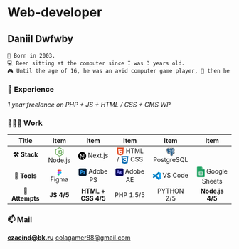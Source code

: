 # Web-developer
## Daniil Dwfwby
```txt
👶 Born in 2003.
💻 Been sitting at the computer since I was 3 years old.
🎮 Until the age of 16, he was an avid computer game player, 📕 then he began to study programming languages.
```

### 🧠 Experience
*1 year freelance on PHP + JS + HTML / CSS + CMS WP*

### 👩🏻‍💻 Work
| Title | Item | Item | Item | Item | Item |
| :---: | :---: | :---: | :---: | :---: | :---: |
| **🛠️ Stack** | <img valign="middle" src="https://github.com/dwfwby/dwfwby/blob/main/node-js-icon-1817x2048-g8tzf91e.png" width="18"> Node.js | <img valign="middle" src="https://github.com/dwfwby/dwfwby/blob/main/nextjs-icon-2048x2048-x6n5t31i.png" width="18"> Next.js | <img valign="middle" src="https://github.com/dwfwby/dwfwby/blob/main/1175208.webp" width="18"> HTML / <img valign="middle" src="https://github.com/dwfwby/dwfwby/blob/main/free-css3-logo-icon-download-in-svg-png-gif-file-formats--css-programming-langugae-language-pack-logos-icons-1175237.webp" width="18"> CSS | <img valign="middle" src="https://github.com/dwfwby/dwfwby/blob/main/Postgresql_elephant.svg.png" width="18"> PostgreSQL|
| **🧰 Tools** | <img valign="middle" src="https://github.com/dwfwby/dwfwby/blob/main/Figma-1-logo.png" width="18"> Figma |<img valign="middle" src="https://github.com/dwfwby/dwfwby/blob/main/Adobe_Photoshop_CC_icon.svg.png" width="18"> Adobe PS | <img valign="middle" src="https://github.com/dwfwby/dwfwby/blob/main/images (1).png" width="18"> Adobe AE | <img valign="middle" src="Visual_Studio_Code_1.35_icon.svg.png" width="18"> VS Code| <img valign="middle" src="https://github.com/dwfwby/dwfwby/blob/main/images.jpg" width="18"> Google Sheets|
|**🎯 Attempts**| **JS 4/5** | **HTML + CSS 4/5** | PHP 1.5/5 | PYTHON 2/5 | **Node.js 4/5** |


### 📫 Mail

**czacind@bk.ru**
colagamer88@gmail.com
